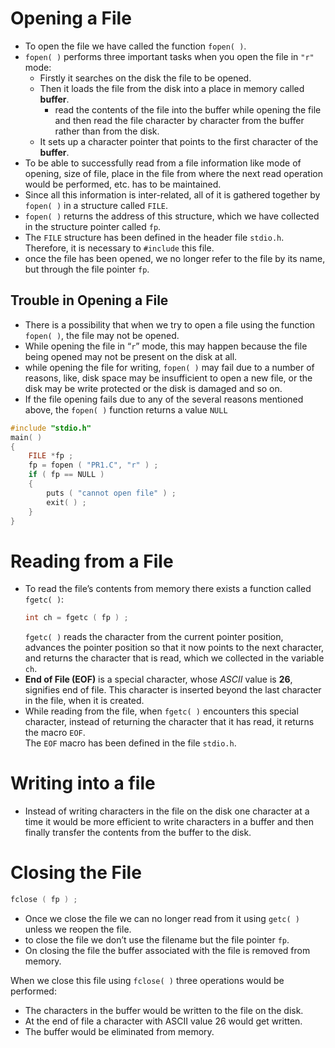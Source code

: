 # Opening a File
- To open the file we have called the function `fopen( )`.
- `fopen( )` performs three important tasks when you open the file in `"r"` mode:
    - Firstly it searches on the disk the file to be opened.
    - Then it loads the file from the disk into a place in memory called **buffer**.
        - read the contents of the file into the buffer while opening the file and then read the file character by character from the buffer rather than from the disk.
    - It sets up a character pointer that points to the first character of the **buffer**.
- To be able to successfully read from a file information like mode of opening, size of file, place in the file from where the next read operation would be performed, etc. has to be maintained. 
- Since all this information is inter-related, all of it is gathered together by `fopen( )` in a structure called `FILE`.
- `fopen( )` returns the address of this structure, which we have collected in the structure pointer called `fp`.
- The `FILE` structure has been defined in the header file `stdio.h`. Therefore, it is necessary to `#include` this file.
- once the file has been opened, we no longer refer to the file by its name, but through the file pointer `fp`.

## Trouble in Opening a File
- There is a possibility that when we try to open a file using the function `fopen( )`, the file may not be opened.
- While opening the file in “`r`” mode, this may happen because the file being opened may not be present on the disk at all.
- while opening the file for writing, `fopen( )` may fail due to a number of reasons, like, disk space may be insufficient to open a new file, or the disk may be write protected or the disk is damaged and so on.
- If the file opening fails due to any of the several reasons mentioned above, the `fopen( )` function returns a value `NULL`
```c
#include "stdio.h"
main( )
{
    FILE *fp ;
    fp = fopen ( "PR1.C", "r" ) ;
    if ( fp == NULL )
    {
        puts ( "cannot open file" ) ;
        exit( ) ;
    }
}
```

# Reading from a File
- To read the file’s contents from memory there exists a function called `fgetc( )`:
    ```c
    int ch = fgetc ( fp ) ;
    ```
    `fgetc( )` reads the character from the current pointer position, advances the pointer position so that it now points to the next character, and returns the character that is read, which we collected in the variable `ch`.
- **End of File (EOF)** is a special character, whose *ASCII* value is **26**, signifies end of file. This character is inserted beyond the last character in the file, when it is created.
- While reading from the file, when `fgetc( )` encounters this special character, instead of returning the character that it has read, it returns the macro `EOF`.  
The `EOF` macro has been defined in the file `stdio.h`.  


# Writing into a file
- Instead of writing characters in the file on the disk one character at a time it would be more efficient to write characters in a buffer and then finally transfer the contents from the buffer to the disk.

# Closing the File
```c
fclose ( fp ) ;
```

- Once we close the file we can no longer read from it using `getc( )` unless we reopen the file.
- to close the file we don’t use the filename but the file pointer `fp`.
- On closing the file the buffer associated with the file is removed from memory.

When we close this file using `fclose( )` three operations would be performed:
- The characters in the buffer would be written to the file on the disk.
- At the end of file a character with ASCII value 26 would get written.
- The buffer would be eliminated from memory.